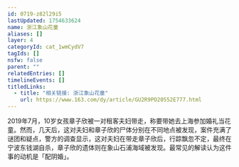 ```yaml
---
id: 0719-z82l29i5
lastUpdated: 1754633624
name: 浙江象山花童
aliases: []
layer: 4
categoryId: cat_1wmCydV7
tagIds: []
nsfw: false
parent: ""
relatedEntries: []
timelineEvents: []
titledLinks:
  - title: "相关链接: 浙江象山花童"
    url: https://www.163.com/dy/article/GU2R9PO20552E777.html
---
```


2019年7月，10岁女孩章子欣被一对租客夫妇带走，称要带她去上海参加婚礼当花童。然而，几天后，这对夫妇和章子欣的尸体分别在不同地点被发现，案件充满了谜团和疑点，警方的调查显示，这对夫妇在带走章子欣后，行踪飘忽不定，最终在宁波东钱湖自杀，章子欣的遗体则在象山石浦海域被发现。最常见的解读认为这件事的动机是「配阴婚」。